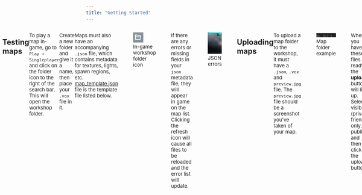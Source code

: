 ```yaml
---
title: "Getting Started"
---
```


<div style="justify-content: center; display: flex; margin-top:10px; font-size: 13px; margin-bottom: 40px">
# GETTING STARTED

## REQUIREMENTS

The first step is to download the voxel editor [MagicaVoxel](https://ephtracy.github.io/). That's it!

## Preparing maps

The corner of your map must be aligned with the center of the grid in MagicaVoxel, with the green arrow pointing upwards and the red arrow pointing to the right:

<figure>
    <img src="assets/img/alignment.png" alt="Top-down view of a map"/>
    <figcaption>Top-down view of a map</figcaption>
</figure>
 
## Testing maps

To play a map in-game, go to `Play → Singleplayer` and click on the folder icon to the right of the search bar. This will open the workshop folder.

Create a new folder and give it a name, then place your `.vox` file in it.

Maps must also have an accompanying `.json` file, which contains metadata for textures, lights, spawn regions, etc. [map_template.json](/map_template.json) file is the template file listed below.

<figure>
    <img src="assets/img/folderbutton.png"/>
    <figcaption>In-game workshop folder icon</figcaption>
</figure>


If there are any errors or missing fields in your `json` metadata file, they will appear in game on the map list. Clicking the refresh icon will cause all files to be reloaded and the error list will update.

<figure>
    <img src="assets/img/errors.png"/>
    <figcaption>JSON errors</figcaption>
</figure>


## Uploading maps

To upload a map folder to the workshop, it must have a `.json`, `.vox` and `preview.jpg` file. The `preview.jpg` file should be a screenshot you've taken of your map.

<figure>
    <img src="assets/img/folderexample.png"/>
    <figcaption>Map folder example</figcaption>
</figure>

When you have these files ready, the **upload** button will light up. Select a visibility (private, friends only, public) and then click the upload button.

<figure>
    <img src="assets/img/uploadbutton.png"/>
    <figcaption>Upload button</figcaption>
</figure>

Note that each map file can be changed after your map is uploaded to the workshop. To re-upload your map, simply click the upload button again.

## Create your first map

Download these template files and place them in the `/workshop/maps/myFirstMap` folder:

* [map_template.vox](/map_template.vox) (dead)
* [map_template.json](/map_template.json) (dead) 